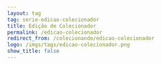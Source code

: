 ```yaml
---
layout: tag
tag: serie-edicao-colecionador
title: Edição de Colecionador
permalink: /edicao-colecionador
redirect_from: /colecionando/edicao-colecionador
logo: /imgs/tags/edicao-colecionador.png
show_title: false
---
```

